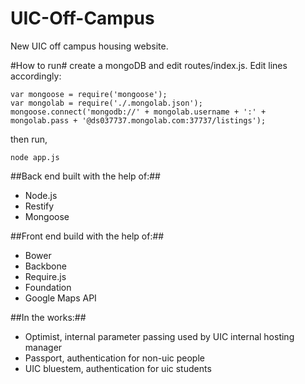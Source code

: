 UIC-Off-Campus
==============

New UIC off campus housing website.

#How to run#
create a mongoDB and edit routes/index.js. Edit lines accordingly:
  ```
var mongoose = require('mongoose');
var mongolab = require('./.mongolab.json');
mongoose.connect('mongodb://' + mongolab.username + ':' + mongolab.pass + '@ds037737.mongolab.com:37737/listings'); 
  ```
then run,
  ```
  node app.js
  ```

##Back end built with the help of:##
*   Node.js
*   Restify
*   Mongoose

##Front end build with the help of:##
*   Bower
*   Backbone
*   Require.js
*   Foundation
*   Google Maps API

##In the works:##
*   Optimist, internal parameter passing used by UIC internal hosting manager
*   Passport, authentication for non-uic people
*   UIC bluestem, authentication for uic students

